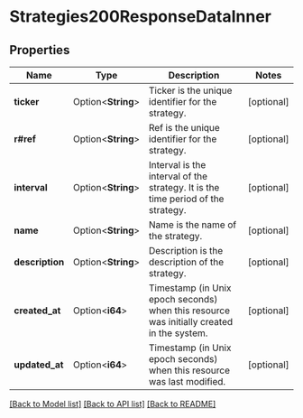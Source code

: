 # Strategies200ResponseDataInner

## Properties

Name | Type | Description | Notes
------------ | ------------- | ------------- | -------------
**ticker** | Option<**String**> | Ticker is the unique identifier for the strategy. | [optional]
**r#ref** | Option<**String**> | Ref is the unique identifier for the strategy. | [optional]
**interval** | Option<**String**> | Interval is the interval of the strategy. It is the time period of the strategy. | [optional]
**name** | Option<**String**> | Name is the name of the strategy. | [optional]
**description** | Option<**String**> | Description is the description of the strategy. | [optional]
**created_at** | Option<**i64**> | Timestamp (in Unix epoch seconds) when this resource was initially created in the system. | [optional]
**updated_at** | Option<**i64**> | Timestamp (in Unix epoch seconds) when this resource was last modified. | [optional]

[[Back to Model list]](../README.md#documentation-for-models) [[Back to API list]](../README.md#documentation-for-api-endpoints) [[Back to README]](../README.md)


